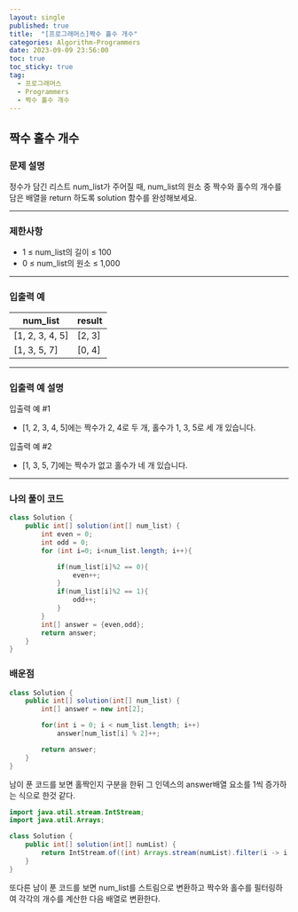 ```yaml
---
layout: single
published: true
title:  "[프로그래머스]짝수 홀수 개수"
categories: Algorithm-Programmers
date: 2023-09-09 23:56:00
toc: true
toc_sticky: true
tag:   
  - 프로그래머스
  - Programmers
  - 짝수 홀수 개수
---
```


## 짝수 홀수 개수

### 문제 설명
정수가 담긴 리스트 num_list가 주어질 때, num_list의 원소 중 짝수와 홀수의 개수를 담은 배열을 return 하도록 solution 함수를 완성해보세요.

----------------

### 제한사항

* 1 ≤ num_list의 길이 ≤ 100
* 0 ≤ num_list의 원소 ≤ 1,000

----------------

### 입출력 예


|num_list|result|
|---|---|
|[1, 2, 3, 4, 5]|[2, 3]|
|[1, 3, 5, 7]|[0, 4]|
  
----------------
### 입출력 예 설명

입출력 예 #1
* [1, 2, 3, 4, 5]에는 짝수가 2, 4로 두 개, 홀수가 1, 3, 5로 세 개 있습니다.
  
입출력 예 #2
* [1, 3, 5, 7]에는 짝수가 없고 홀수가 네 개 있습니다.





----------------

### 나의 풀이 코드

```java
class Solution {
    public int[] solution(int[] num_list) {
        int even = 0;
        int odd = 0;
        for (int i=0; i<num_list.length; i++){

            if(num_list[i]%2 == 0){
                even++;
            }
            if(num_list[i]%2 == 1){
                odd++;
            }
        }
        int[] answer = {even,odd};
        return answer;
    }
}
```
<p>

</p>



### 배운점


```java
class Solution {
    public int[] solution(int[] num_list) {
        int[] answer = new int[2];

        for(int i = 0; i < num_list.length; i++)
            answer[num_list[i] % 2]++;

        return answer;
    }
}
```

<p>
남이 푼 코드를 보면 홀짝인지 구분을 한뒤 그 인덱스의 answer배열 요소를 1씩 증가하는 식으로 한것 같다. 
</p>

```java
import java.util.stream.IntStream;
import java.util.Arrays;

class Solution {
    public int[] solution(int[] numList) {
        return IntStream.of((int) Arrays.stream(numList).filter(i -> i % 2 == 0).count(), (int) Arrays.stream(numList).filter(i -> i % 2 == 1).count()).toArray();
    }
}
```

<p>
 또다른 남이 푼 코드를 보면 num_list를 스트림으로 변환하고 짝수와 홀수를 필터링하여 각각의 개수를 계산한 다음 배열로 변환한다.
</p>
